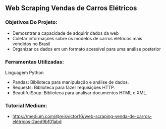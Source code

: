 ## Web Scraping Vendas de Carros Elétricos 

### Objetivos Do Projeto:
* Demosntrar a capacidade de adquirir dados da web 
* Coletar informações sobre os modelos de carros elétricos mais vendidos no Brasil
* Organizar os dados em um formato acessível para uma análise posterior 

### Ferramentas Utilizadas:

Linguagem Python

* Pandas: Biblioteca para manipulação e análise de dados.
* Requests: Biblioteca para fazer requisições HTTP.
* BeautifulSoup: Biblioteca para analisar documentos HTML e XML.

### Tutorial Medium:

* https://medium.com/@reisvictor16/web-scraping-venda-de-carros-elétricos-2aed9bf01abd
